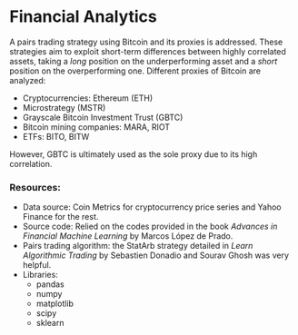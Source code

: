 # Financial Analytics

A pairs trading strategy using Bitcoin and its proxies is addressed. These strategies aim to exploit short-term differences between highly correlated assets, taking a _long_ position on the underperforming asset and a _short_ position on the overperforming one. Different proxies of Bitcoin are analyzed:

- Cryptocurrencies: Ethereum (ETH)
- Microstrategy (MSTR)
- Grayscale Bitcoin Investment Trust (GBTC)
- Bitcoin mining companies: MARA, RIOT
- ETFs: BITO, BITW

However, GBTC is ultimately used as the sole proxy due to its high correlation.

### Resources:

- Data source: Coin Metrics for cryptocurrency price series and Yahoo Finance for the rest.
- Source code: Relied on the codes provided in the book _Advances in Financial Machine Learning_ by Marcos López de Prado.
- Pairs trading algorithm: the StatArb strategy detailed in _Learn Algorithmic Trading_ by Sebastien Donadio and Sourav Ghosh was very helpful.
- Libraries:
  - pandas
  - numpy
  - matplotlib
  - scipy
  - sklearn
